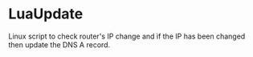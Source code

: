 # LuaUpdate

Linux script to check router's IP change and if the IP has been changed then update the DNS A record.